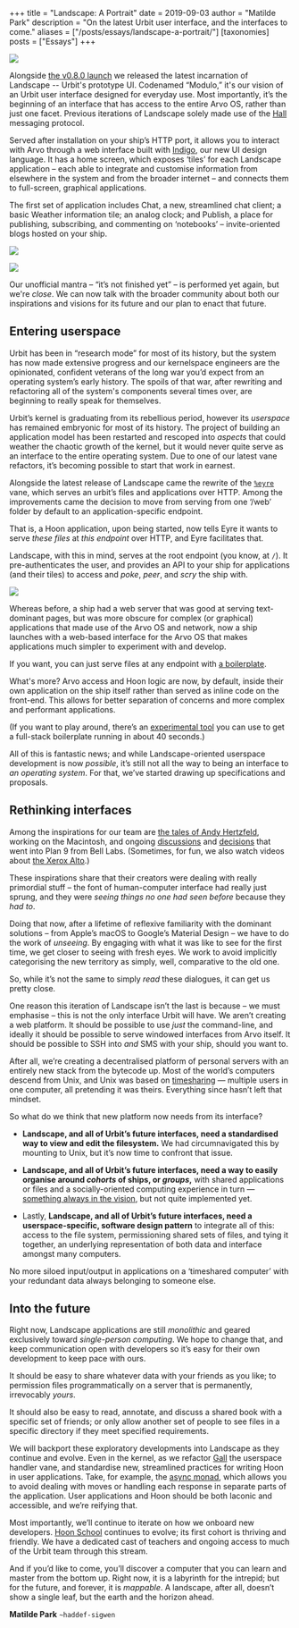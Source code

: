 +++
title = "Landscape: A Portrait"
date = 2019-09-03
author = "Matilde Park"
description = "On the latest Urbit user interface, and the interfaces to come."
aliases = ["/posts/essays/landscape-a-portrait/"]
[taxonomies]
posts = ["Essays"]
+++

![](https://media.urbit.org/site/posts/essays/landscape-a-portrait-1.png)

Alongside [the v0.8.0 launch](https://urbit.org/posts/2019-7-25-update/) we released the latest incarnation of Landscape -- Urbit's prototype UI. Codenamed “Modulo,” it's our vision of an Urbit user interface designed for everyday use. Most importantly, it’s the beginning of an interface that has access to the entire Arvo OS, rather than just one facet. Previous iterations of Landscape solely made use of the [Hall](https://urbit.org/docs/learn/arvo/hall/) messaging protocol.

Served after installation on your ship’s HTTP port, it allows you to interact with Arvo through a web interface built with [Indigo](https://github.com/urbit/indigo), our new UI design language. It has a home screen, which exposes ‘tiles’ for each Landscape application – each able to integrate and customise information from elsewhere in the system and from the broader internet – and connects them to full-screen, graphical applications.

The first set of application includes Chat, a new, streamlined chat client; a basic Weather information tile; an analog clock; and Publish, a place for publishing, subscribing, and commenting on ‘notebooks’ – invite-oriented blogs hosted on your ship.

![](https://media.urbit.org/site/posts/essays/landscape-a-portrait-2.png)

![](https://media.urbit.org/site/posts/essays/landscape-a-portrait-3.png)

Our unofficial mantra – “it’s not finished yet” – is performed yet again, but we're _close_. We can now talk with the broader community about both our inspirations and visions for its future and our plan to enact that future.

## Entering userspace

Urbit has been in “research mode” for most of its history, but the system has now made extensive progress and our kernelspace engineers are the opinionated, confident veterans of the long war you’d expect from an operating system’s early history. The spoils of that war, after rewriting and refactoring all of the system's components several times over, are beginning to really speak for themselves.

Urbit’s kernel is graduating from its rebellious period, however its _userspace_ has remained embryonic for most of its history. The project of building an application model has been restarted and rescoped into _aspects_ that could weather the chaotic growth of the kernel, but it would never quite serve as an interface to the entire operating system. Due to one of our latest vane refactors, it’s becoming possible to start that work in earnest.

Alongside the latest release of Landscape came the rewrite of the [`%eyre`](https://urbit.org/docs/learn/arvo/eyre/) vane, which serves an urbit’s files and applications over HTTP. Among the improvements came the decision to move from serving from one ‘/web’ folder by default to an application-specific endpoint. 

That is, a Hoon application, upon being started, now tells Eyre it wants to serve _these files_ at _this endpoint_ over HTTP, and Eyre facilitates that.

Landscape, with this in mind, serves at the root endpoint (you know, at `/`). It pre-authenticates the user, and provides an API to your ship for applications (and their tiles) to access and _poke_, _peer_, and _scry_ the ship with.

![](https://media.urbit.org/site/posts/essays/landscape-a-portrait-4.png)

Whereas before, a ship had a web server that was good at serving text-dominant pages, but was more obscure for complex (or graphical) applications that made use of the Arvo OS and network, now a ship launches with a web-based interface for the Arvo OS that makes applications much simpler to experiment with and develop.

If you want, you can just serve files at any endpoint with [a boilerplate](https://github.com/matildepark/urbit-static-page).

What's more? Arvo access and Hoon logic are now, by default, inside their own application on the ship itself rather than served as inline code on the front-end. This allows for better separation of concerns and more complex and performant applications.

(If you want to play around, there’s an [experimental tool](https://github.com/urbit/create-landscape-app) you can use to get a full-stack boilerplate running in about 40 seconds.)

All of this is fantastic news; and while Landscape-oriented userspace development is now _possible_, it’s still not all the way to being an interface to _an operating system_. For that, we’ve started drawing up specifications and proposals.

## Rethinking interfaces

Among the inspirations for our team are [the tales of Andy Hertzfeld](https://www.folklore.org/StoryView.py?project=Macintosh&story=Were_Not_Hackers!.txt), working on the Macintosh, and ongoing [discussions](http://doc.cat-v.org/plan_9/4th_edition/papers/812/) and [decisions](https://research.swtch.com/help.pdf) that went into Plan 9 from Bell Labs. (Sometimes, for fun, we also watch videos about [the Xerox Alto](https://www.youtube.com/watch?v=tngrLvyiNEI).)

These inspirations share that their creators were dealing with really primordial stuff – the font of human-computer interface had really just sprung, and they were _seeing things no one had seen before_ because they _had to_. 

Doing that now, after a lifetime of reflexive familiarity with the dominant solutions – from Apple’s macOS to Google’s Material Design – we have to do the work of _unseeing_. By engaging with what it was like to see for the first time, we get closer to seeing with fresh eyes. We work to avoid implicitly categorising the new territory as simply, well, comparative to the old one. 

So, while it’s not the same to simply _read_ these dialogues, it can get us pretty close.

One reason this iteration of Landscape isn’t the last is because – we must emphasise – this is not the only interface Urbit will have. We aren’t creating a web platform. It should be possible to use _just_ the command-line, and ideally it should be possible to serve windowed interfaces from Arvo itself. It should be possible to SSH into _and_ SMS with your ship, should you want to.

After all, we’re creating a decentralised platform of personal servers with an entirely new stack from the bytecode up. Most of the world’s computers descend from Unix, and Unix was based on [timesharing](https://en.wikipedia.org/wiki/Time-sharing) — multiple users in one computer, all pretending it was theirs. Everything since hasn’t left that mindset.

So what do we think that new platform now needs from its interface?

- **Landscape, and all of Urbit’s future interfaces, need a standardised way to view and edit the filesystem.** We had circumnavigated this by mounting to Unix, but it’s now time to confront that issue.

- **Landscape, and all of Urbit’s future interfaces, need a way to easily organise around _cohorts_ of ships, or _groups_,** with shared applications or files and a socially-oriented computing experience in turn — [something always in the vision](https://urbit.org/posts/azimuth-is-on-chain/#aegean), but not quite implemented yet.

- Lastly, **Landscape, and all of Urbit’s future interfaces, need a userspace-specific, software design pattern** to integrate all of this: access to the file system, permissioning shared sets of files, and tying it together, an underlying representation of both data and interface amongst many computers. 

No more siloed input/output in applications on a ‘timeshared computer’ with your redundant data always belonging to someone else.

## Into the future

Right now, Landscape applications are still _monolithic_ and geared exclusively toward _single-person computing_. We hope to change that, and keep communication open with developers so it’s easy for their own development to keep pace with ours.

It should be easy to share whatever data with your friends as you like; to permission files programmatically on a server that is permanently, irrevocably _yours_.

It should also be easy to read, annotate, and discuss a shared book with a specific set of friends; or only allow another set of people to see files in a specific directory if they meet specified requirements.

We will backport these exploratory developments into Landscape as they continue and evolve. Even in the kernel, as we refactor [Gall](https://urbit.org/docs/learn/arvo/gall/) the userspace handler vane, and standardise new, streamlined practices for writing Hoon in user applications. Take, for example, the [async monad](https://groups.google.com/a/urbit.org/forum/#!topic/dev/DDG6gHSG1Lc), which allows you to avoid dealing with moves or handling each response in separate parts of the application. User applications and Hoon should be both laconic and accessible, and we’re reifying that.

Most importantly, we’ll continue to iterate on how we onboard new developers. [Hoon School](https://urbit.org/hoonschool) continues to evolve; its first cohort is thriving and friendly. We have a dedicated cast of teachers and ongoing access to much of the Urbit team through this stream.

And if you’d like to come, you’ll discover a computer that you can learn and master from the bottom up. Right now, it is a labyrinth for the intrepid; but for the future, and forever, it is _mappable_. A landscape, after all, doesn’t show a single leaf, but the earth and the horizon ahead.

**Matilde Park** `~haddef-sigwen`
